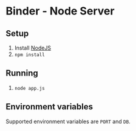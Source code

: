 # Binder - Node Server

## Setup

1. Install [NodeJS](https://nodejs.org/)
2. `npm install`

## Running

1. `node app.js`

## Environment variables

Supported environment variables are `PORT` and `DB`.
